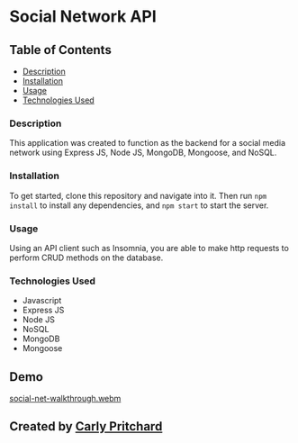 # Social Network API

## Table of Contents 

- [Description](#description)
- [Installation](#installation)
- [Usage](#usage)
- [Technologies Used](#technologiesused)

### Description

This application was created to function as the backend for a social media network using Express JS, Node JS, MongoDB, Mongoose, and NoSQL. 

### Installation
To get started, clone this repository and navigate into it. Then run `npm install` to install any dependencies, and `npm start` to start the server.

### Usage
Using an API client such as Insomnia, you are able to make http requests to perform CRUD methods on the database.

### Technologies Used

- Javascript
- Express JS
- Node JS
- NoSQL
- MongoDB
- Mongoose

## Demo
[social-net-walkthrough.webm](https://user-images.githubusercontent.com/103770316/190253508-f950ee9c-1e56-4908-a21c-464aa7962091.webm)

## Created by [Carly Pritchard](https://github.com/cjpritch)
